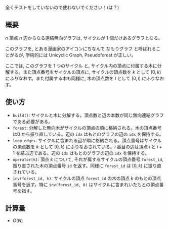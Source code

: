 全くテストをしていないので使わないでください！(は？)

## 概要

$n$ 頂点 $n$ 辺からなる連結無向グラフは, サイクルが $1$ 個だけあるグラフとなる。

このグラフを, とある漫画家のアイコンにちなんで なもりグラフ と呼ばれることがるが, 学術的には Unicyclic Graph, Pseudoforest が正しい。

ここでは, このグラフを 1 つのサイクル と, サイクル内の頂点に付属する木に分解する。また頂点番号をサイクルの頂点に, サイクルの頂点数を $k$ として $[0, k)$ にふりなおす。また付属する木も同様に, 木の頂点数を $l$ として $[0, l)$ にふりなおす。


## 使い方

* `build()`: サイクルと木に分解する。頂点数と辺の本数が同じ無向連結グラフである必要がある。
* `forest`: 分解した無向木がサイクルの頂点の順に格納される。木の頂点番号は$0$ から振り直している。辺の `idx` はもとのグラフの辺の `idx` を保持する。
* `loop_edges`: サイクルに含まれる辺が順に格納される。頂点番号はサイクルの頂点数を $k$ として $[0, k)$ にふりなおされている。$i$ 番目の辺は頂点 $i$ と $i+1$ を結ぶ辺である。辺の `idx` はもとのグラフの辺の `idx` を保持する。
* `operator[k]`: 頂点 $k$ について, それが属するサイクルの頂点番号 `forest_id`, 振り直された木の頂点番号 `id` を返す。同様に `forest_id` は $[0, k)$ に振り直されている。
* `inv(forest_id, k)`: サイクルの頂点 `forest_id` の木の頂点 $k$ のもとの頂点番号を返す。特に `inv(forest_id, 0)` はサイクルに含まれいたもとの頂点番号を指す。

## 計算量

* $O(N)$

